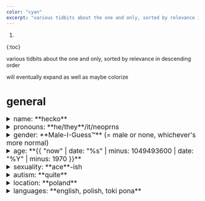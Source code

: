 ```yaml
---
color: "cyan"
excerpt: "various tidbits about the one and only, sorted by relevance in descending order"
---
```


<style>
details summary {
	font-size: 125%;
}
</style>

1. 
{:toc}

various tidbits about the one and only, sorted by relevance in descending order

will eventually expand as well as maybe colorize

# general

<details>
<summary markdown="span">name: **hecko**</summary>
if that's not available then **hecko_yes** or similar

used to be **Sobsz**, and it's still the username for some of my accounts, but i'm changing it wherever possible because:
- it's a pain to pronounce even for my fellow poles
- lowercase good
- <small>it mayormaynot be derived from my legal name</small>
</details>

<details>
<summary markdown="span">pronouns: **he/they**/it/neoprns</summary>
i mostly don't care *but* i know she/her feels wrong
</details>

<details>
<summary markdown="span">gender: **Male-I-Guess™** (= male or none, whichever's more normal)</summary>
my theory is that many people who call themselves cis (including me) actually don't [have a / care about their] gender, so while  just saying "none gender" would be more accurate it'd also be perceived by many as something unusual, hence the hedge
</details>

<details>
<summary markdown="span">age: **{{ "now" | date: "%s" | minus: 1049493600 | date: "%Y" | minus: 1970 }}**</summary>
born april 5, 2003
</details>

<details>
<summary markdown="span">sexuality: **ace**-ish</summary>
more specifically [aegosexual](https://www.lgbtqia.wiki/wiki/Aegosexual), meaning i enjoy the idea of sexytimes but actually *doing* it is a no thanks
</details>

<details>
<summary markdown="span">autism: **quite**</summary>
technically diagnosed as asperger's but	[yikes](https://www.scientificamerican.com/article/the-truth-about-hans-aspergers-nazi-collusion/)

i'll eventually do a whole section of things i have/do that might be due to the autism
</details>

<details>
<summary markdown="span">location: **poland**</summary>
and yet i managed to end up worse at polish than at english :)
</details>

<details>
<summary markdown="span">languages: **english, polish, toki pona**</summary>
i call myself 2.5-lingual because [toki pona is a game a little above pig latin](https://www.youtube.com/watch?v=5zCbq2sFCgY&t=131s)

vaguely tried learning german, russian, esperanto, and spanish; gave up each time, guess my brain doesn't like language learning
</details>